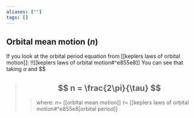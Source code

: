 ```yaml
---
aliases: [""]
tags: []
---
```


## Orbital mean motion ($n$)

If you look at the orbital period equation from [[keplers laws of orbital motion]]:
!![[keplers laws of orbital motion#^e855e8]]
You can see that taking $a$ and $\$

> ## $$ n = \frac{2\pi}{\tau} $$ 
>> where:
>> $n=$ [[orbital mean motion]]
>> $\tau=$ [[keplers laws of orbital motion#^e855e8|orbital period]] 
